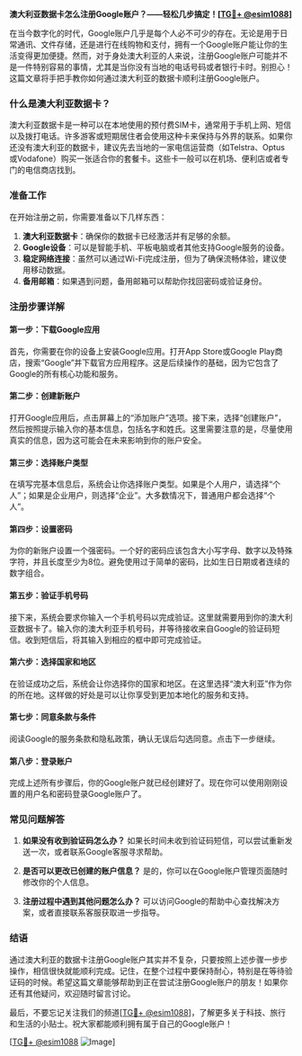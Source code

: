 **澳大利亚数据卡怎么注册Google账户？——轻松几步搞定！[[TG💪+ @esim1088](https://t.me/s/esim1088)]**

在当今数字化的时代，Google账户几乎是每个人必不可少的存在。无论是用于日常通讯、文件存储，还是进行在线购物和支付，拥有一个Google账户能让你的生活变得更加便捷。然而，对于身处澳大利亚的人来说，注册Google账户可能并不是一件特别容易的事情，尤其是当你没有当地的电话号码或者银行卡时。别担心！这篇文章将手把手教你如何通过澳大利亚的数据卡顺利注册Google账户。

### 什么是澳大利亚数据卡？

澳大利亚数据卡是一种可以在本地使用的预付费SIM卡，通常用于手机上网、短信以及拨打电话。许多游客或短期居住者会使用这种卡来保持与外界的联系。如果你还没有澳大利亚的数据卡，建议先去当地的一家电信运营商（如Telstra、Optus或Vodafone）购买一张适合你的套餐卡。这些卡一般可以在机场、便利店或者专门的电信商店找到。

### 准备工作

在开始注册之前，你需要准备以下几样东西：

1. **澳大利亚数据卡**：确保你的数据卡已经激活并有足够的余额。
2. **Google设备**：可以是智能手机、平板电脑或者其他支持Google服务的设备。
3. **稳定网络连接**：虽然可以通过Wi-Fi完成注册，但为了确保流畅体验，建议使用移动数据。
4. **备用邮箱**：如果遇到问题，备用邮箱可以帮助你找回密码或验证身份。

### 注册步骤详解

#### 第一步：下载Google应用

首先，你需要在你的设备上安装Google应用。打开App Store或Google Play商店，搜索“Google”并下载官方应用程序。这是后续操作的基础，因为它包含了Google的所有核心功能和服务。

#### 第二步：创建新账户

打开Google应用后，点击屏幕上的“添加账户”选项。接下来，选择“创建账户”，然后按照提示输入你的基本信息，包括名字和姓氏。这里需要注意的是，尽量使用真实的信息，因为这可能会在未来影响到你的账户安全。

#### 第三步：选择账户类型

在填写完基本信息后，系统会让你选择账户类型。如果是个人用户，请选择“个人”；如果是企业用户，则选择“企业”。大多数情况下，普通用户都会选择“个人”。

#### 第四步：设置密码

为你的新账户设置一个强密码。一个好的密码应该包含大小写字母、数字以及特殊字符，并且长度至少为8位。避免使用过于简单的密码，比如生日日期或者连续的数字组合。

#### 第五步：验证手机号码

接下来，系统会要求你输入一个手机号码以完成验证。这里就需要用到你的澳大利亚数据卡了。输入你的澳大利亚手机号码，并等待接收来自Google的验证码短信。收到短信后，将其输入到相应的框中即可完成验证。

#### 第六步：选择国家和地区

在验证成功之后，系统会让你选择你的国家和地区。在这里选择“澳大利亚”作为你的所在地。这样做的好处是可以让你享受到更加本地化的服务和支持。

#### 第七步：同意条款与条件

阅读Google的服务条款和隐私政策，确认无误后勾选同意。点击下一步继续。

#### 第八步：登录账户

完成上述所有步骤后，你的Google账户就已经创建好了。现在你可以使用刚刚设置的用户名和密码登录Google账户了。

### 常见问题解答

1. **如果没有收到验证码怎么办？**
   如果长时间未收到验证码短信，可以尝试重新发送一次，或者联系Google客服寻求帮助。

2. **是否可以更改已创建的账户信息？**
   是的，你可以在Google账户管理页面随时修改你的个人信息。

3. **注册过程中遇到其他问题怎么办？**
   可以访问Google的帮助中心查找解决方案，或者直接联系客服获取进一步指导。

### 结语

通过澳大利亚的数据卡注册Google账户其实并不复杂，只要按照上述步骤一步步操作，相信很快就能顺利完成。记住，在整个过程中要保持耐心，特别是在等待验证码的时候。希望这篇文章能够帮助到正在尝试注册Google账户的朋友！如果你还有其他疑问，欢迎随时留言讨论。

最后，不要忘记关注我们的频道[[TG💪+ @esim1088](https://t.me/s/esim1088)]，了解更多关于科技、旅行和生活的小贴士。祝大家都能顺利拥有属于自己的Google账户！

[[TG💪+ @esim1088](https://t.me/s/esim1088) ![Image](https://i.postimg.cc/4NQfJmqS/Snipaste-2025-05-13-00-14-12.png)]